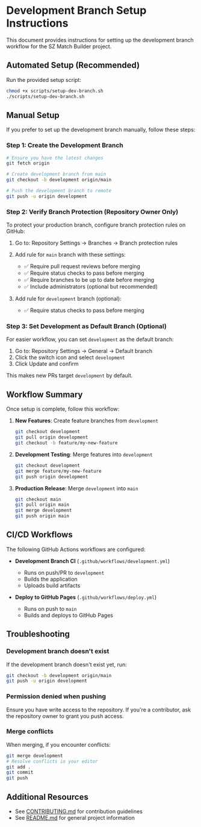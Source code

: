 # Development Branch Setup Instructions

This document provides instructions for setting up the development branch workflow for the SZ Match Builder project.

## Automated Setup (Recommended)

Run the provided setup script:

```bash
chmod +x scripts/setup-dev-branch.sh
./scripts/setup-dev-branch.sh
```

## Manual Setup

If you prefer to set up the development branch manually, follow these steps:

### Step 1: Create the Development Branch

```bash
# Ensure you have the latest changes
git fetch origin

# Create development branch from main
git checkout -b development origin/main

# Push the development branch to remote
git push -u origin development
```

### Step 2: Verify Branch Protection (Repository Owner Only)

To protect your production branch, configure branch protection rules on GitHub:

1. Go to: Repository Settings → Branches → Branch protection rules
2. Add rule for `main` branch with these settings:
   - ✅ Require pull request reviews before merging
   - ✅ Require status checks to pass before merging
   - ✅ Require branches to be up to date before merging
   - ✅ Include administrators (optional but recommended)

3. Add rule for `development` branch (optional):
   - ✅ Require status checks to pass before merging

### Step 3: Set Development as Default Branch (Optional)

For easier workflow, you can set `development` as the default branch:

1. Go to: Repository Settings → General → Default branch
2. Click the switch icon and select `development`
3. Click Update and confirm

This makes new PRs target `development` by default.

## Workflow Summary

Once setup is complete, follow this workflow:

1. **New Features**: Create feature branches from `development`
   ```bash
   git checkout development
   git pull origin development
   git checkout -b feature/my-new-feature
   ```

2. **Development Testing**: Merge features into `development`
   ```bash
   git checkout development
   git merge feature/my-new-feature
   git push origin development
   ```

3. **Production Release**: Merge `development` into `main`
   ```bash
   git checkout main
   git pull origin main
   git merge development
   git push origin main
   ```

## CI/CD Workflows

The following GitHub Actions workflows are configured:

- **Development Branch CI** (`.github/workflows/development.yml`)
  - Runs on push/PR to `development`
  - Builds the application
  - Uploads build artifacts
  
- **Deploy to GitHub Pages** (`.github/workflows/deploy.yml`)
  - Runs on push to `main`
  - Builds and deploys to GitHub Pages

## Troubleshooting

### Development branch doesn't exist

If the development branch doesn't exist yet, run:
```bash
git checkout -b development origin/main
git push -u origin development
```

### Permission denied when pushing

Ensure you have write access to the repository. If you're a contributor, ask the repository owner to grant you push access.

### Merge conflicts

When merging, if you encounter conflicts:
```bash
git merge development
# Resolve conflicts in your editor
git add .
git commit
git push
```

## Additional Resources

- See [CONTRIBUTING.md](../CONTRIBUTING.md) for contribution guidelines
- See [README.md](../README.md) for general project information

